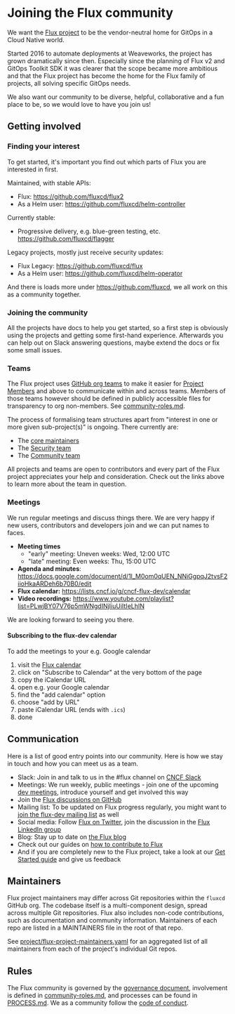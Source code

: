 # Joining the Flux community

We want the [Flux project](https://github.com/fluxcd) to be the vendor-neutral home for GitOps in a Cloud Native world.

Started 2016 to automate deployments at Weaveworks, the project has grown dramatically since then.
Especially since the planning of Flux v2 and GitOps Toolkit SDK it was clearer that the scope became more ambitious and that the Flux project has become the home for the Flux family of projects, all solving specific GitOps needs.

We also want our community to be diverse, helpful, collaborative and a fun place to be, so we would love to have you join us!

## Getting involved

### Finding your interest

To get started, it's important you find out which parts of Flux you are interested in first.

Maintained, with stable APIs:

- Flux: <https://github.com/fluxcd/flux2>
- As a Helm user: <https://github.com/fluxcd/helm-controller>

Currently stable:

- Progressive delivery, e.g. blue-green testing, etc. <https://github.com/fluxcd/flagger>

Legacy projects, mostly just receive security updates:

- Flux Legacy: <https://github.com/fluxcd/flux>
- As a Helm user: <https://github.com/fluxcd/helm-operator>

And there is loads more under <https://github.com/fluxcd>, we all work on this as a community together.

### Joining the community

All the projects have docs to help you get started, so a first step is obviously using the projects and getting some first-hand experience.
Afterwards you can help out on Slack answering questions, maybe extend the docs or fix some small issues.

### Teams

The Flux project uses [GitHub org teams](https://docs.github.com/en/organizations) to make it easier for [Project Members](community-roles.md#project-member) and above to communicate within and across teams.
Members of those teams however should be defined in publicly accessible files for transparency to org non-members.
See [community-roles.md](community-roles.md).

The process of formalising team structures apart from "interest in one or more given sub-project(s)" is ongoing.
There currently are:

- The [core maintainers](GOVERNANCE.md#core-maintainers)
- The [Security team](SECURITY.md)
- The [Community team](COMMUNITY.md)

All projects and teams are open to contributors and every part of the Flux project appreciates your help and consideration.
Check out the links above to learn more about the team in question.

### Meetings

We run regular meetings and discuss things there.
We are very happy if new users, contributors and developers join and we can put names to faces.

- **Meeting times**
  - "early" meeting: Uneven weeks: Wed, 12:00 UTC
  - "late" meeting: Even weeks: Thu, 15:00 UTC
- **Agenda and minutes**: <https://docs.google.com/document/d/1l_M0om0qUEN_NNiGgpqJ2tvsF2iioHkaARDeh6b70B0/edit>
- **Flux calendar:** <https://lists.cncf.io/g/cncf-flux-dev/calendar>
- **Video recordings:** <https://www.youtube.com/playlist?list=PLwjBY07V76p5mWNgdINjIiuUiItIeLhIN>

We are looking forward to seeing you there.

#### Subscribing to the flux-dev calendar

To add the meetings to your e.g. Google calendar

1. visit the [Flux calendar](https://lists.cncf.io/g/cncf-flux-dev/calendar)
1. click on "Subscribe to Calendar" at the very bottom of the page
1. copy the iCalendar URL
1. open e.g. your Google calendar
1. find the "add calendar" option
1. choose "add by URL"
1. paste iCalendar URL (ends with `.ics`)
1. done

## Communication

Here is a list of good entry points into our community. Here is how we stay in touch and how you can meet us as a team.

- Slack: Join in and talk to us in the #flux channel on [CNCF Slack](https://slack.cncf.io/)
- Meetings: We run weekly, public meetings - join one of the upcoming [dev meetings](#meetings), introduce yourself and get involved this way
- Join the [Flux discussions on GitHub](https://github.com/fluxcd/flux2/discussions)
- Mailing list: To be updated on Flux progress regularly, you might want to [join the flux-dev mailing list](https://lists.cncf.io/g/cncf-flux-dev) as well
- Social media: Follow [Flux on Twitter](https://twitter.com/fluxcd), join the discussion in the [Flux LinkedIn group](https://www.linkedin.com/groups/8985374/)
- Blog: Stay up to date on [the Flux blog](https://fluxcd.io/blog/)
- Check out our guides on [how to contribute to Flux](https://fluxcd.io/contributing)
- And if you are completely new to the Flux project, take a look at our [Get Started guide](https://fluxcd.io/flux/get-started/) and give us feedback

## Maintainers

Flux project maintainers may differ across Git repositories within the `fluxcd` GitHub org.
The codebase itself is a multi-component design, spread across multiple Git repositories.
Flux also includes non-code contributions, such as documentation and community information.
Maintainers of each repo are listed in a MAINTAINERS file in the root of that repo.

See [project/flux-project-maintainers.yaml](./project/flux-project-maintainers.yaml) for an aggregated list of all maintainers from each of the project's individual Git repos.

## Rules

The Flux community is governed by the [governance document](GOVERNANCE.md), involvement is defined in [community-roles.md](community-roles.md), and processes can be found in [PROCESS.md](PROCESS.md).
We as a community follow the [code of conduct](CODE_OF_CONDUCT.md).
